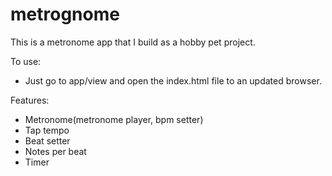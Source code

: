 # metrognome
This is a metronome app that I build as a hobby pet project.

To use:
* Just go to app/view and open the index.html file to an updated browser.

Features:
* Metronome(metronome player, bpm setter)
* Tap tempo
* Beat setter
* Notes per beat
* Timer
